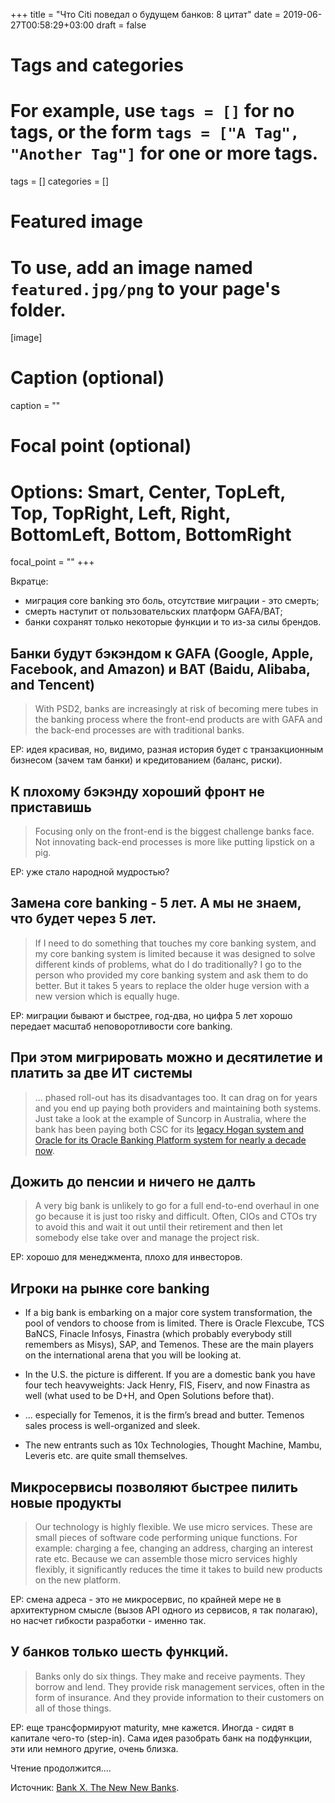 +++
title = "Что Сiti поведал о будущем банков: 8 цитат"
date = 2019-06-27T00:58:29+03:00
draft = false

# Tags and categories
# For example, use `tags = []` for no tags, or the form `tags = ["A Tag", "Another Tag"]` for one or more tags.
tags = []
categories = []

# Featured image
# To use, add an image named `featured.jpg/png` to your page's folder. 
[image]
  # Caption (optional)
  caption = ""

  # Focal point (optional)
  # Options: Smart, Center, TopLeft, Top, TopRight, Left, Right, BottomLeft, Bottom, BottomRight
  focal_point = ""
+++

Вкратце:

- миграция core banking это боль, отсутствие миграции - это смерть;
- смерть наступит от пользовательских платформ GAFA/BAT;
- банки сохранят только некоторые функции и то из-за силы брендов.



## Банки будут бэкэндом к GAFA (Google, Apple, Facebook, and Amazon) и BAT (Baidu, Alibaba, and Tencent)

> With PSD2, banks are increasingly at risk of
becoming mere tubes in the banking process where the front-end products are with
GAFA and the back-end processes are with traditional banks. 

EP: идея красивая, но, видимо, разная история будет с транзакционным бизнесом (зачем там банки) и кредитованием (баланс, риски). 

## К плохому бэкэнду хороший фронт не приставишь

> Focusing only on the front-end is the biggest challenge banks face. Not innovating back-end processes is more like putting lipstick on a pig.

EP: уже стало народной мудростью? 


## Замена core banking - 5 лет. А мы не знаем, что будет через 5 лет.

> If I need to do something that touches my core banking system, and my core
banking system is limited because it was designed to solve different kinds of
problems, what do I do traditionally? I go to the person who provided my core
banking system and ask them to do better. But it takes 5 years to replace the older huge version with a new version which is equally huge. 

EP: миграции бывают и быстрее, год-два, но цифра 5 лет хорошо передает масштаб неповоротливости core banking. 

## При этом мигрировать можно и десятилетие и платить за две ИТ системы

> ... phased roll-out has its disadvantages too. It can drag on for years and you end up paying both providers and maintaining both systems. Just take a look at the example of Suncorp in Australia, where the bank has been paying both CSC for its [legacy Hogan system and Oracle for its Oracle Banking Platform system for nearly a decade now](https://www.bankingtech.com/2019/02/oracle-feels-the-chill-from-suncorp-ceo-over-core-banking-freeze/).


## Дожить до пенсии и ничего не далть

> A very big bank is unlikely to go for a full end-to-end overhaul in one go
because it is just too risky and difficult. Often, CIOs and CTOs try to avoid this and
wait it out until their retirement and then let somebody else take over and manage
the project risk.

EP: хорошо для менеджмента, плохо для инвесторов. 

## Игроки на рынке core banking 

- If a big bank is embarking on a major core system transformation, the
pool of vendors to choose from is limited. There is Oracle Flexcube, TCS BaNCS,
Finacle Infosys, Finastra (which probably everybody still remembers as Misys),
SAP, and Temenos. These are the main players on the international arena that you will be looking at. 

- In the U.S. the picture is different. If you are a domestic bank you have four tech
heavyweights: Jack Henry, FIS, Fiserv, and now Finastra as well (what used to be
D+H, and Open Solutions before that). 

- ... especially for Temenos, it is the firm’s bread and butter. Temenos sales process is well-organized and sleek.

- The new entrants such as 10x Technologies, Thought Machine, Mambu, Leveris
etc. are quite small themselves. 


## Микросервисы позволяют быстрее пилить новые продукты

> Our technology is highly flexible. We use micro services. These are
small pieces of software code performing unique functions. For example: charging a
fee, changing an address, charging an interest rate etc. Because we can assemble
those micro services highly flexibly, it significantly reduces the time it takes to build
new products on the new platform.

EP: смена адреса - это не микросервис, по крайней мере не в архитектурном смысле (вызов API 
одного из сервисов, я так полагаю), но насчет гибкости разработки - именно так.

## У банков только шесть функций.

> Banks only do six things. They make and receive payments. They borrow and lend. They provide risk management services, often in the form of insurance. And they provide information
to their customers on all of those things.

EP: еще трансформируют maturity, мне кажется. Иногда - сидят в капитале чего-то (step-in).
Сама идея разобрать банк на подфункции, эти или немного другие, очень близка.  


Чтение продолжится....


Источник: [Bank X. The New New Banks](https://www.citivelocity.com/citigps/bank-x-new-new-banks/).
